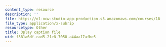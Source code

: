 ```yaml
---
content_type: resource
description: ''
file: https://ol-ocw-studio-app-production.s3.amazonaws.com/courses/18-404j-theory-of-computation-fall-2020/f381a6dfcad521e87058a44aa17afbe5_6Az1gtDRaAU.srt
file_type: application/x-subrip
resourcetype: Other
title: 3play caption file
uid: f381a6df-cad5-21e8-7058-a44aa17afbe5
---
```

